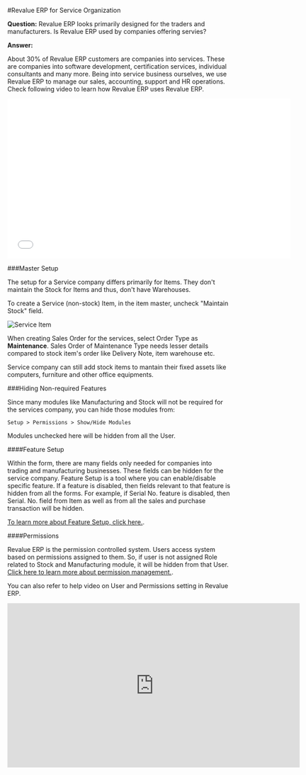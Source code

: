 #Revalue ERP for Service Organization

**Question:** Revalue ERP looks primarily designed for the traders and manufacturers. Is Revalue ERP used by companies offering servies?

**Answer:**

About 30% of Revalue ERP customers are companies into services. These are companies into software development, certification services, individual consultants and many more. Being into service business ourselves, we use Revalue ERP to manage our sales, accounting, support and HR operations. Check following video to learn how Revalue ERP uses Revalue ERP.

<iframe width="640" height="360" src="//www.youtube.com/embed/RdLCGpOav4c" frameborder="0" allowfullscreen=""></iframe>

###Master Setup

The setup for a Service company differs primarily for Items. They don't maintain the Stock for Items and thus, don't have Warehouses.

To create a Service (non-stock) Item, in the item master, uncheck "Maintain Stock" field.

<img alt="Service Item" class="screenshot"  src="{{docs_base_url}}/assets/img/articles/services-1.png">

When creating Sales Order for the services, select Order Type as **Maintenance**. Sales Order of Maintenance Type needs lesser details compared to stock item's order like Delivery Note, item warehouse etc.

Service company can still add stock items to mantain their fixed assets like computers, furniture and other office equipments.

###Hiding Non-required Features

Since many modules like Manufacturing and Stock will not be required for the services company, you can hide those modules from:

`Setup > Permissions > Show/Hide Modules`

Modules unchecked here will be hidden from all the User.

####Feature Setup

Within the form, there are many fields only needed for companies into trading and manufacturing businesses. These fields can be hidden for the service company. Feature Setup is a tool where you can enable/disable specific feature. If a feature is disabled, then fields relevant to that feature is hidden from all the forms. For example, if Serial No. feature is disabled, then Serial. No. field from Item as well as from all the sales and purchase transaction will be hidden.

[To learn more about Feature Setup, click here.](/docs/user/manual/en/customize-erpnext/hiding-modules-and-features.html).

####Permissions

Revalue ERP is the permission controlled system. Users access system based on permissions assigned to them. So, if user is not assigned Role related to Stock and Manufacturing module, it will be hidden from that User. [Click here to learn more about permission management.](/docs/user/manual/en/setting-up/users-and-permissions.html).

You can also refer to help video on User and Permissions setting in Revalue ERP.

<iframe width="660" height="371" src="https://www.youtube.com/embed/" frameborder="0" allowfullscreen></iframe>

<!-- markdown -->